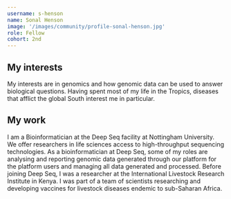 ```yaml
---
username: s-henson
name: Sonal Henson
image: '/images/community/profile-sonal-henson.jpg'
role: Fellow
cohort: 2nd
---
```


## My interests

My interests are in genomics and how genomic data can be used to answer biological questions. Having spent most of my life in the Tropics, diseases that afflict the global South interest me in particular.

## My work

I am a Bioinformatician at the Deep Seq facility at Nottingham University. We offer researchers in life sciences access to high-throughput sequencing technologies. As a bioinformatician at Deep Seq, some of my roles are analysing and reporting genomic data generated through our platform for the platform users and managing all data generated and processed. Before joining Deep Seq, I was a researcher at the International Livestock Research Institute in Kenya. I was part of a team of scientists researching and developing vaccines for livestock diseases endemic to sub-Saharan Africa.
